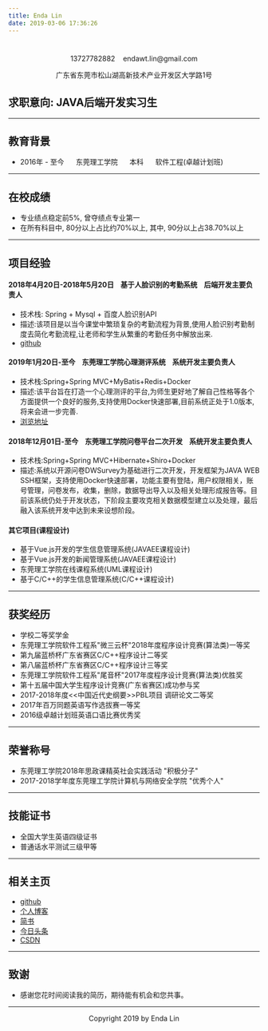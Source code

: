 ```yaml
---
title: Enda Lin
date: 2019-03-06 17:36:26
---
```


# <center></center>
<div align="center">
<p>13727782882 &nbsp;&nbsp;&nbsp;endawt.lin@gmail.com</p>
<p>广东省东莞市松山湖高新技术产业开发区大学路1号</p>
</div>


## 求职意向: JAVA后端开发实习生
---

## 教育背景
- 2016年 - 至今&nbsp;&nbsp;&nbsp;&nbsp;&nbsp;&nbsp;东莞理工学院&nbsp;&nbsp;&nbsp;&nbsp;&nbsp;&nbsp;本科&nbsp;&nbsp;&nbsp;&nbsp;&nbsp;&nbsp;软件工程(卓越计划班)
---
## 在校成绩
- 专业绩点稳定前5%, 曾夺绩点专业第一
- 在所有科目中, 80分以上占比约70%以上, 其中, 90分以上占38.70%以上

---
##  项目经验
#### 2018年4月20日-2018年5月20日&nbsp;&nbsp;&nbsp;&nbsp;基于人脸识别的考勤系统&nbsp;&nbsp;&nbsp;&nbsp;后端开发主要负责人
- 技术栈: Spring + Mysql + 百度人脸识别API
- 描述:该项目是以当今课堂中繁琐复杂的考勤流程为背景,使用人脸识别考勤制度去简化考勤流程,让老师和学生从繁重的考勤任务中解放出来.
- [github](https://github.com/wt-git-repository/BaiduFace)

#### 2019年1月20日-至今&nbsp;&nbsp;&nbsp;&nbsp;东莞理工学院心理测评系统&nbsp;&nbsp;&nbsp;&nbsp;系统开发主要负责人
- 技术栈:Spring+Spring MVC+MyBatis+Redis+Docker
- 描述:该平台旨在打造一个心理测评的平台,为师生更好地了解自己性格等各个方面提供一个良好的服务,支持使用Docker快速部署,目前系统正处于1.0版本,将来会进一步完善.
- [浏览地址](http://wjdc.dgut.edu.cn/index.html)

#### 2018年12月01日-至今&nbsp;&nbsp;&nbsp;&nbsp;东莞理工学院问卷平台二次开发&nbsp;&nbsp;&nbsp;&nbsp;系统开发主要负责人
- 技术栈:Spring+Spring MVC+Hibernate+Shiro+Docker
- 描述:系统以开源问卷DWSurvey为基础进行二次开发，开发框架为JAVA WEB SSH框架，支持使用Docker快速部署，功能主要有登陆，用户权限相关，账号管理，问卷发布，收集，删除，数据导出导入以及相关处理形成报告等。目前该系统仍处于开发状态，下阶段主要攻克相关数据模型建立以及处理，最后融入该系统开发中达到未来设想阶段。

#### 其它项目(课程设计)
- 基于Vue.js开发的学生信息管理系统(JAVAEE课程设计)
- 基于Vue.js开发的新闻管理系统(JAVAEE课程设计)
- 东莞理工学院在线课程系统(UML课程设计)
- 基于C/C++的学生信息管理系统(C/C++课程设计)
---
## 获奖经历
- 学校二等奖学金
- 东莞理工学院软件工程系"微三云杯"2018年度程序设计竞赛(算法类)一等奖
- 第九届蓝桥杯广东省赛区C/C++程序设计二等奖
- 第八届蓝桥杯广东省赛区C/C++程序设计三等奖
- 东莞理工学院软件工程系"尾音杯"2017年度程序设计竞赛(算法类)优胜奖
- 第十五届中国大学生程序设计竞赛(广东省赛区)成功参与奖
- 2017-2018年度<<中国近代史纲要>>PBL项目 调研论文二等奖
- 2017年百万同题英语写作选拔赛一等奖
- 2016级卓越计划班英语口语比赛优秀奖
---
## 荣誉称号
- 东莞理工学院2018年思政课精英社会实践活动 "积极分子"
- 2017-2018学年度东莞理工学院计算机与网络安全学院 "优秀个人"
---
## 技能证书
- 全国大学生英语四级证书
- 普通话水平测试三级甲等
---
## 相关主页
- [github](https://github.com/wt-git-repository)
- [个人博客](https://wt-git-repository.github.io/)
- [简书](https://www.jianshu.com/u/55156a716002)
- [今日头条](https://www.toutiao.com/c/user/101672742680/#mid=1611368593150980)
- [CSDN](https://blog.csdn.net/BTBO_)
---
## 致谢
- 感谢您花时间阅读我的简历，期待能有机会和您共事。
---

<center>Copyright 2019 by Enda Lin</center>
